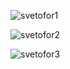 ![svetofor1](https://github.com/p1petto/QML/assets/108504552/45e294a1-cd58-4be5-8740-3191ea508799)

![svetofor2](https://github.com/p1petto/QML/assets/108504552/8fc20688-95b3-49a3-87d7-d45fcb78d3ce)

![svetofor3](https://github.com/p1petto/QML/assets/108504552/43db6a75-ebb6-4197-a30c-c95ca8beccd5)
